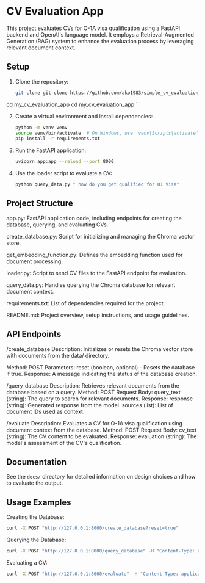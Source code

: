 # CV Evaluation App

This project evaluates CVs for O-1A visa qualification using a FastAPI backend and OpenAI's language model. It employs a Retrieval-Augmented Generation (RAG) system to enhance the evaluation process by leveraging relevant document context.

## Setup

1. Clone the repository:
    ```sh
    git clone git clone https://github.com/ako1983/simple_cv_evaluation_for_O1/tree/implementing-RAG.git
cd my_cv_evaluation_app
    cd my_cv_evaluation_app
    ```

2. Create a virtual environment and install dependencies:
    ```sh
    python -m venv venv
    source venv/bin/activate  # On Windows, use `venv\Scripts\activate`
    pip install -r requirements.txt
    ```

3. Run the FastAPI application:
    ```sh
    uvicorn app:app --reload --port 8000
    ```

4. Use the loader script to evaluate a CV:
    ```sh
    python query_data.py " how do you get qualified for O1 Visa"
    ```

## Project Structure
app.py: FastAPI application code, including endpoints for creating the database, querying, and evaluating CVs.

create_database.py: Script for initializing and managing the Chroma vector store.

get_embedding_function.py: Defines the embedding function used for document processing.

loader.py: Script to send CV files to the FastAPI endpoint for evaluation.

query_data.py: Handles querying the Chroma database for relevant document context.

requirements.txt: List of dependencies required for the project.

README.md: Project overview, setup instructions, and usage guidelines.

## API Endpoints
/create_database
Description: Initializes or resets the Chroma vector store with documents from the data/ directory.

Method: POST
Parameters: reset (boolean, optional) - Resets the database if true.
Response: A message indicating the status of the database creation.

/query_database
Description: Retrieves relevant documents from the database based on a query.
Method: POST
Request Body:
query_text (string): The query to search for relevant documents.
Response:
response (string): Generated response from the model.
sources (list): List of document IDs used as context.

/evaluate
Description: Evaluates a CV for O-1A visa qualification using document context from the database.
Method: POST
Request Body:
cv_text (string): The CV content to be evaluated.
Response:
evaluation (string): The model's assessment of the CV's qualification.

## Documentation

See the `docs/` directory for detailed information on design choices and how to evaluate the output.

## Usage Examples
Creating the Database:
```sh
curl -X POST "http://127.0.0.1:8000/create_database?reset=true"
```

Querying the Database:
```sh
curl -X POST "http://127.0.0.1:8000/query_database" -H "Content-Type: application/json" -d '{"query_text": "specific question or keyword"}'
```

Evaluating a CV:

```sh
curl -X POST "http://127.0.0.1:8000/evaluate" -H "Content-Type: application/json" -d '{"cv_text": "CV content here"}'
```
